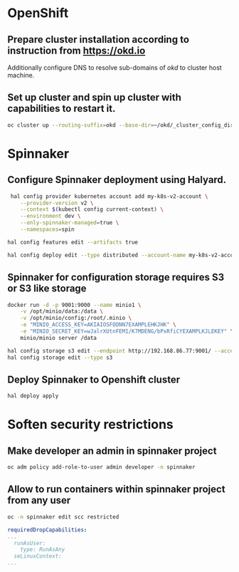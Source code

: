 # OpenShift

## Prepare cluster installation according to instruction  from https://okd.io

Additionally configure DNS to resolve sub-domains of *okd* to cluster host machine.

## Set up cluster and spin up cluster with capabilities to restart it.

```bash 
oc cluster up --routing-suffix=okd --base-dir=~/okd/_cluster_config_dir --public-hostname=master.okd
```

# Spinnaker

## Configure Spinnaker deployment using Halyard.

```bash
 hal config provider kubernetes account add my-k8s-v2-account \
    --provider-version v2 \
    --context $(kubectl config current-context) \
    --environment dev \
    --only-spinnaker-managed=true \
    --namespaces=spin
```

```bash
hal config features edit --artifacts true
```

```bash
hal config deploy edit --type distributed --account-name my-k8s-v2-account
```

## Spinnaker for configuration storage requires S3 or S3 like storage

```bash
docker run -d -p 9001:9000 --name minio1 \
    -v /opt/minio/data:/data \
    -v /opt/minio/config:/root/.minio \
    -e "MINIO_ACCESS_KEY=AKIAIOSFODNN7EXAMPLEHKJHK" \
    -e "MINIO_SECRET_KEY=wJalrXUtnFEMI/K7MDENG/bPxRfiCYEXAMPLKJLEKEY" \
    minio/minio server /data
```

```bash
hal config storage s3 edit --endpoint http://192.168.86.77:9001/ --access-key-id AKIAIOSFODNN7EXAMPLEHKJHK --secret-access-ke
hal config storage edit --type s3
```

## Deploy Spinnaker to Openshift cluster

```bash
hal deploy apply
```

# Soften security restrictions

## Make developer an admin in spinnaker project

```bash
oc adm policy add-role-to-user admin developer -n spinnaker
```

## Allow to run containers within spinnaker project from any user

```bash
oc -n spinnaker edit scc restricted
```

```yaml
requiredDropCapabilities:
...
  runAsUser:
    type: RunAsAny
  seLinuxContext:
...
```